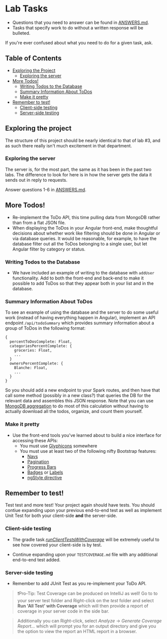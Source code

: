 # Lab Tasks

- Questions that you need to answer can be found in [ANSWERS.md](./ANSWERS.md).
- Tasks that specify work to do without a written response will be bulleted.

If you're ever confused about what you need to do for a given task, ask.

<!-- TOC depthFrom:1 depthTo:8 withLinks:1 updateOnSave:1 orderedList:0 -->
## Table of Contents

- [Exploring the Project](#exploring-the-project)
  - [Exploring the server](#exploring-the-server)
- [More Todos!](#more-todos)
  - [Writing Todos to the Database](#writing-todos-to-the-database)
  - [Summary Information About ToDos](#summary-information-about-todos)
  - [Make it pretty](#make-it-pretty)
- [Remember to test!](#remember-to-test)
  - [Client-side testing](#client-side-testing)
  - [Server-side testing](#server-side-testing)

<!-- /TOC -->

## Exploring the project

The structure of this project should be nearly identical to that of lab #3, and as such there really isn't much excitement in that department.

### Exploring the server

The server is, for the most part, the same as it has been in the past two labs. The difference to look for here is in how the server gets the data it sends out in reply to requests.

Answer questions 1-6 in [ANSWERS.md](./ANSWERS.md).

## More Todos!
- Re-implement the ToDo API, this time pulling data from MongoDB rather than from a flat JSON file.
- When displaying the ToDos in your Angular front-end, make thoughtful decisions about whether work like filtering should be done in Angular or via database queries. It would be reasonable, for example, to have the database filter out all the ToDos belonging to a single user, but let Angular filter by category or status.

### Writing Todos to the Database
- We have included an example of writing to the database with `addUser` functionality. Add to both the front-end and back-end to make it possible to add ToDos so that they appear both in your list and in the database.

### Summary Information About ToDos

To see an example of using the database and the server to do some useful work
(instead of having everything happen in Angular), implement an API endpoint
`/api/todoSummary` which provides summary information about a group of
ToDos in the following format:

````
{
  percentToDosComplete: Float,
  categoriesPercentComplete: {
    groceries: Float,
    ...
  }
  ownersPercentComplete: {
    Blanche: Float,
    ...
  }
}
````

So you should add a new endpoint to your Spark routes, and then have that call
some method (possibly in a new class?) that queries the DB for the relevant data
and assembles this JSON response. Note that you can use
[MongoDB aggregation](http://mongodb.github.io/mongo-java-driver/3.4/driver/tutorials/aggregation/)
to do most of this calculation without having to actually download all the todos,
organize, and count them yourself.

### Make it pretty

- Use the front-end tools you've learned about to build a nice interface for
accessing these APIs:
  - You must use [Glyphicons][glyphicons] somewhere
  - You must use at least two of the following nifty Bootstrap features:
    - [Navs](http://getbootstrap.com/components/#nav)
    - [Pagination](http://getbootstrap.com/components/#pagination)
    - [Progress Bars](http://getbootstrap.com/components/#progress)
    - [Badges](http://getbootstrap.com/components/#badges) or [Labels](http://getbootstrap.com/components/#labels)
    - [ngStyle directive](https://docs.angularjs.org/api/ng/directive/ngStyle)

[glyphicons]: https://getbootstrap.com/components/#glyphicons


## Remember to test!

Test test and more test! Your project again should have tests. You should contiue expanding  upon your previous end-to-end test as well as implement Unit Test for both your client-side **and**
the server-side.

### Client-side testing
- The gradle task [_runClientTestsWithCoverage_](#readme) will be extremely useful to see how covered your client-side is by test.

- Continue expanding upon your `TESTCOVERAGE.md` file with any additional end-to-end test added.


### Server-side testing
- Remember to add JUnit Test as you re-implement your ToDo API.

>:exclamation:Pro-Tip: Test Coverage can be produced on IntelliJ as well! Go to to your server test folder and Right-click on the _test_ folder and select **Run 'All Test' with Coverage** which will then provide a report of coverage in your server code in the side bar.

>Additionally you can Right-click, select _Analyze_ -> _Generate Coverage Report..._ which will prompt you for an output directory and give you the option to view the report an HTML report in a browser.  


[readme]:https://github.com/UMM-CSci-3601/3601-lab4_mongo_db/#testing-and-continuous-integration
